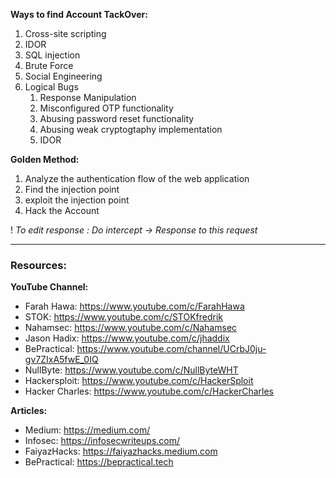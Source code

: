 **Ways to find Account TackOver:**
1. Cross-site scripting 
2. IDOR
3. SQL injection 
4. Brute Force
5. Social Engineering 
6. Logical Bugs
	1. Response Manipulation 
	2. Misconfigured OTP functionality
	3. Abusing password reset functionality
	4. Abusing weak cryptogtaphy implementation
	5. IDOR

**Golden Method:**
1. Analyze the authentication flow of the web application 
2. Find the injection point
3. exploit the injection point
4. Hack the Account

! *To edit response :* *Do intercept -> Response to this request*

---

### Resources:
**YouTube Channel:**
- Farah Hawa: https://www.youtube.com/c/FarahHawa
- STOK: https://www.youtube.com/c/STOKfredrik
- Nahamsec: https://www.youtube.com/c/Nahamsec
- Jason Hadix: https://www.youtube.com/c/jhaddix
- BePractical: https://www.youtube.com/channel/UCrbJ0ju-gv7ZIxA5fwE_0IQ
- NullByte: https://www.youtube.com/c/NullByteWHT
- Hackersploit: https://www.youtube.com/c/HackerSploit
- Hacker Charles: https://www.youtube.com/c/HackerCharles

  

**Articles:**
- Medium: https://medium.com/
- Infosec: https://infosecwriteups.com/
- FaiyazHacks: https://faiyazhacks.medium.com
- BePractical: https://bepractical.tech
